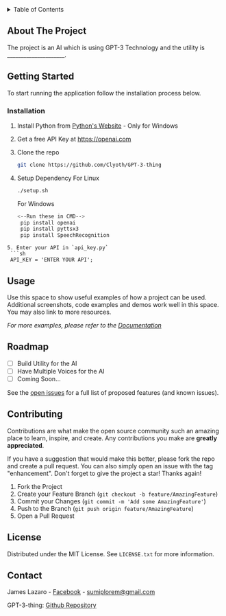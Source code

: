 <!-- TABLE OF CONTENTS -->
<details>
  <summary>Table of Contents</summary>
  <ol>
    <li>
      <a href="#about-the-project">About The Project</a>
    </li>
    <li>
      <a href="#getting-started">Getting Started</a>
      <ul>
        <li><a href="#installation">Installation</a></li>
      </ul>
    </li>
    <li><a href="#usage">Usage</a></li>
    <li><a href="#roadmap">Roadmap</a></li>
    <li><a href="#contributing">Contributing</a></li>
    <li><a href="#license">License</a></li>
    <li><a href="#contact">Contact</a></li>
  </ol>
</details>


<!-- ABOUT THE PROJECT -->
## About The Project


The project is an AI which is using GPT-3 Technology and the utility is _____________________.



<!-- GETTING STARTED -->
## Getting Started
To start running the application follow the installation process below.




### Installation
1. Install Python from [Python's Website](https://www.python.org/) - Only for Windows

2. Get a free API Key at https://openai.com

3. Clone the repo
   ```sh
   git clone https://github.com/Clyoth/GPT-3-thing
   ```
4. Setup Dependency
   For Linux
   ```sh
   ./setup.sh 

   ```
   For Windows 
   ```sh
   <--Run these in CMD-->
    pip install openai
    pip install pyttsx3
    pip install SpeechRecognition
  ```
5. Enter your API in `api_key.py`
   ```sh
   API_KEY = 'ENTER YOUR API';
   ```




<!-- USAGE EXAMPLES -->
## Usage

Use this space to show useful examples of how a project can be used. Additional screenshots, code examples and demos work well in this space. You may also link to more resources.

_For more examples, please refer to the [Documentation](https://example.com)_




<!-- ROADMAP -->
## Roadmap

- [ ] Build Utility for the AI
- [ ] Have Multiple Voices for the AI
- [ ] Coming Soon...

See the [open issues](https://github.com/Clyoth/GPT-3-thing/issues) for a full list of proposed features (and known issues).




<!-- CONTRIBUTING -->
## Contributing

Contributions are what make the open source community such an amazing place to learn, inspire, and create. Any contributions you make are **greatly appreciated**.

If you have a suggestion that would make this better, please fork the repo and create a pull request. You can also simply open an issue with the tag "enhancement".
Don't forget to give the project a star! Thanks again!

1. Fork the Project
2. Create your Feature Branch (`git checkout -b feature/AmazingFeature`)
3. Commit your Changes (`git commit -m 'Add some AmazingFeature'`)
4. Push to the Branch (`git push origin feature/AmazingFeature`)
5. Open a Pull Request





<!-- LICENSE -->
## License

Distributed under the MIT License. See `LICENSE.txt` for more information.





<!-- CONTACT -->
## Contact

James Lazaro - [Facebook](https://www.facebook.com/leouserhere) - sumiplorem@gmail.com

GPT-3-thing: [Github Repository](https://github.com/Clyoth/GPT-3-thing)










